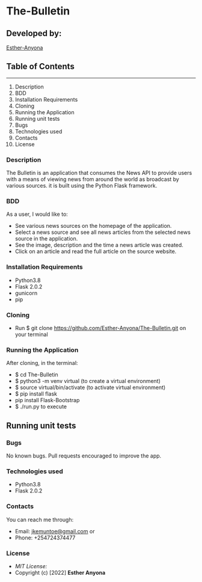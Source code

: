 # The-Bulletin
## Developed by:
[Esther-Anyona](https://github.com/Esther-Anyona)

## Table of Contents
<hr>

1. Description
1. BDD
1. Installation Requirements
1. Cloning
1. Running the Application
1. Running unit tests
1. Bugs
1. Technologies used
1. Contacts
1. License



### Description
The Bulletin is an application that consumes the News API to provide users with a means of viewing news from around the world as broadcast by various sources. it is built using the Python Flask framework.

### BDD
As a user, I would like to:
* See various news sources on the homepage of the application.
* Select a news source and see all news articles from the selected news source in the application.
* See the image, description and the time a news article was created.
* Click on an article and read the full article on the source website.

### Installation Requirements
* Python3.8
* Flask 2.0.2
* gunicorn
* pip

### Cloning
* Run $ git clone https://github.com/Esther-Anyona/The-Bulletin.git on your terminal

### Running the Application
After cloning, in the terminal: 
* $ cd The-Bulletin
* $ python3 -m venv virtual (to create a virtual environment)
* $ source virtual/bin/activate (to activate virtual environment)
* $ pip install flask
* pip install Flask-Bootstrap
* $ ./run.py to execute

## Running unit tests
<!-- To be done -->

### Bugs
No known bugs. Pull requests encouraged to improve the app.

### Technologies used
* Python3.8
* Flask 2.0.2

### Contacts
You can reach me through:
* Email: jkemuntoe@gmail.com or
* Phone: +254724374477

### License
* *MIT License:*
* Copyright (c) [2022] **Esther Anyona**